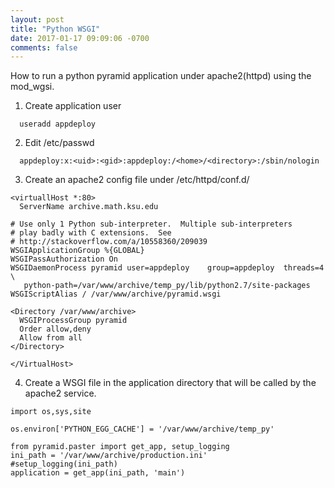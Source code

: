 ```yaml
---
layout: post
title: "Python WSGI"
date: 2017-01-17 09:09:06 -0700
comments: false
---
```

How to run a python pyramid application under apache2(httpd) using the mod_wgsi.

1. Create application user 
```
  useradd appdeploy
```
2. Edit /etc/passwd
```
  appdeploy:x:<uid>:<gid>:appdeploy:/<home>/<directory>:/sbin/nologin
```
3. Create an apache2 config file under /etc/httpd/conf.d/
```
<virtuallHost *:80>
  ServerName archive.math.ksu.edu

# Use only 1 Python sub-interpreter.  Multiple sub-interpreters
# play badly with C extensions.  See
# http://stackoverflow.com/a/10558360/209039
WSGIApplicationGroup %{GLOBAL}
WSGIPassAuthorization On
WSGIDaemonProcess pyramid user=appdeploy    group=appdeploy  threads=4 \
   python-path=/var/www/archive/temp_py/lib/python2.7/site-packages
WSGIScriptAlias / /var/www/archive/pyramid.wsgi

<Directory /var/www/archive>
  WSGIProcessGroup pyramid
  Order allow,deny
  Allow from all
</Directory>

</VirtualHost>
```
4. Create a WSGI file in the application directory that will be called by the apache2 service.
```
import os,sys,site

os.environ['PYTHON_EGG_CACHE'] = '/var/www/archive/temp_py'

from pyramid.paster import get_app, setup_logging
ini_path = '/var/www/archive/production.ini'
#setup_logging(ini_path)
application = get_app(ini_path, 'main')
```

